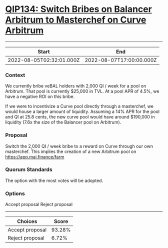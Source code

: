 
# [QIP134: Switch Bribes on Balancer Arbitrum to Masterchef on Curve Arbitrum](https://snapshot.org/#/qidao.eth/proposal/0x42cd50ea4c7fb9614cb64524ff25cee6fecde9024f9db7e8f75f6fa990cde74b)

---
| Start | End |
| --- | --- |
| 2022-08-05T02:32:01.000Z | 2022-08-07T17:00:00.000Z |


### Context

We currently bribe veBAL holders with 2,000 QI / week for a pool on Arbitrum. That pool is currently $25,000 in TVL. At a pool APR of 4.5%, we have a negative ROI on this bribe.

If we were to incentivize a Curve pool directly through a masterchef, we would house a larger amount of liquidity. Assuming a 14% APR for the pool and QI at 25.8 cents, the new curve pool would have around $190,000 in liquidity (7.6x the size of the Balancer pool on Arbitrum).

### Proposal

Switch the 2,000 QI / week bribe to a reward on Curve through our own masterchef. This implies the creation of a new Arbitrum pool on https://app.mai.finance/farm

### Quorum Standards

The option with the most votes will be adopted.

### Options

Accept proposal
Reject proposal 

---
| Choices | Score |
| --- | --- |
| Accept proposal | 93.28% |
| Reject proposal | 6.72% |

